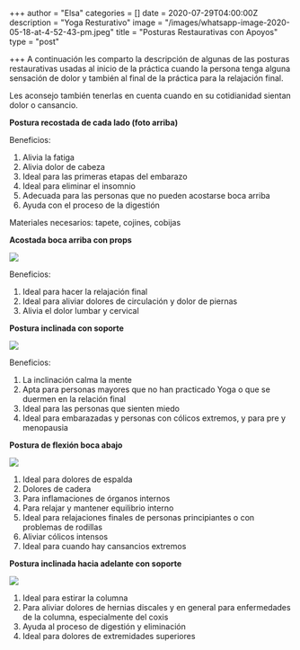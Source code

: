 +++
author = "Elsa"
categories = []
date = 2020-07-29T04:00:00Z
description = "Yoga Resturativo"
image = "/images/whatsapp-image-2020-05-18-at-4-52-43-pm.jpeg"
title = "Posturas Restaurativas con Apoyos"
type = "post"

+++
A continuación les comparto la descripción de algunas de las posturas restaurativas usadas al inicio de la práctica cuando la persona tenga alguna sensación de dolor y también al final de la práctica para la relajación final.

Les aconsejo también tenerlas en cuenta cuando en su cotidianidad sientan dolor o cansancio.

**Postura recostada de cada lado (foto arriba)**

Beneficios:

1. Alivia la fatiga
2. Alivia dolor de cabeza
3. Ideal para las primeras etapas del embarazo
4. Ideal para eliminar el insomnio
5. Adecuada para las personas que no pueden acostarse boca arriba
6. Ayuda con el proceso de la digestión

Materiales necesarios: tapete, cojines, cobijas

**Acostada boca arriba con props**

![](/images/whatsapp-image-2020-05-18-at-4-52-43-pm-1.jpeg)

Beneficios:

1. Ideal para hacer la relajación final
2. Ideal para aliviar dolores de circulación y dolor de piernas
3. Alivia el dolor lumbar y cervical

**Postura inclinada con soporte**

![](/images/whatsapp-image-2020-05-18-at-4-52-42-pm.jpeg)

Beneficios:

1. La inclinación calma la mente
2. Apta para personas mayores que no han practicado Yoga o que se duermen en la relación final
3. Ideal para las personas que sienten miedo
4. Ideal para embarazadas y personas con cólicos extremos, y para pre y menopausia

**Postura de flexión boca abajo**

![](/images/whatsapp-image-2020-05-18-at-4-52-42-pm-1.jpeg)

1. Ideal para dolores de espalda
2. Dolores de cadera
3. Para inflamaciones de órganos internos
4. Para relajar y mantener equilibrio interno
5. Ideal para relajaciones finales de personas principiantes o con problemas de rodillas
6. Aliviar cólicos intensos
7. Ideal para cuando hay cansancios extremos

**Postura inclinada hacia adelante con soporte**

![](/images/whatsapp-image-2020-05-18-at-4-52-44-pm.jpeg)

1. Ideal para estirar la columna
2. Para aliviar dolores de hernias discales y en general para enfermedades de la columna, especialmente del coxis
3. Ayuda al proceso de digestión y eliminación
4. Ideal para dolores de extremidades superiores